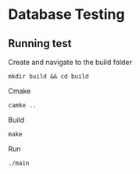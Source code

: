 # Database Testing

## Running test

Create and navigate to the build folder
```
mkdir build && cd build
```

Cmake
```
camke ..
```

Build 
```
make
```

Run
```
./main
```
